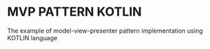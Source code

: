 # MVP PATTERN KOTLIN

The example of model-view-presenter pattern implementation using KOTLIN language
